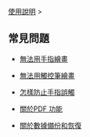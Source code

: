 [使用說明](/dragonnest/drawnote/manual/zh-tw) >



常見問題
---

- [無法用手指繪畫](fingers.md)

- [無法用觸控筆繪畫](stylus.md)

- [怎樣防止手指誤觸](mistouch.md)

- [關於PDF 功能](pdf.md)

- [關於數據備份和恢復](data_backup_and_recovery.md)